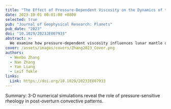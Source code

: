 ```yaml
---
title: "The Effect of Pressure‐Dependent Viscosity on the Dynamics of the Post‐Overturn Lunar Mantle"
date: 2023-10-01 00:01:00 +0800
selected: true
pub: "Journal of Geophysical Research: Planets"
pub_date: "2023"
doi: "10.1029/2023JE007933"
abstract: >-
  We examine how pressure-dependent viscosity influences lunar mantle dynamics after overturn, with implications for melt generation and magma migration that affect mare volcanism patterns.
cover: /assets/images/covers/Zhang2023_Cover.png
authors:
  - Wenbo Zhang
  - Nan Zhang
  - Yan Liang
  - Leif Tokle
links:
  Link: https://doi.org/10.1029/2023JE007933
---
```


Summary: 3-D numerical simulations reveal the role of pressure-sensitive rheology in post-overturn convective patterns.
